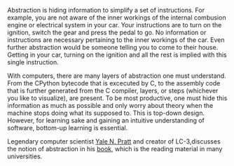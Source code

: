 Abstraction is hiding information to simplify a set of instructions. For example, you are not aware of the inner workings of the internal combusion engine or electrical system in your car. Your instructions are to turn on the ignition, switch the gear and press the pedal to go. No information or instructions are necessary pertaining to the inner workings of the car. Even further abstraction would be someone telling you to come to their house. Getting in your car, turning on the ignition and all the rest is implied with this single instruction. 

With computers, there are many layers of abstraction one must understand. From the CPython bytecode that is excecuted by C, to the assembly code that is further generated from the C compiler, layers, or steps (whichever you like to visualize), are present. To be most productive, one must hide this information as much as possible and only worry about theory when the machine stops doing what its supposed to. This is top-down design. However, for learning sake and gaining an intuitive understanding of software, bottom-up learning is essential. 

Legendary computer scientist [Yale N. Pratt](https://en.wikipedia.org/wiki/Yale_Patt) and creator of LC-3,discusses the notion of abstraction in his [book](https://icourse.club/uploads/files/96a2b94d4be48285f2605d843a1e6db37da9a944.pdf#page=32), which is the reading material in many universities.